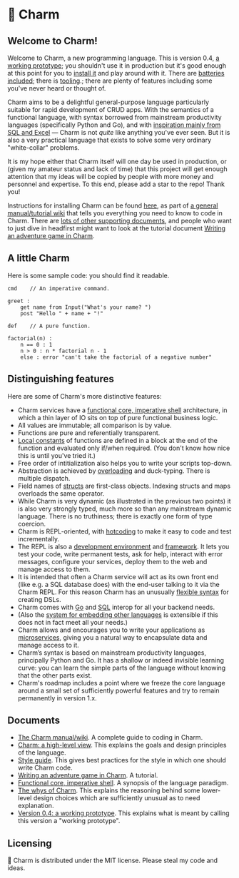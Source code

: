 # 🧿 Charm

## Welcome to Charm!

Welcome to Charm, a new programming language. This is version 0.4, [a working prototype](https://github.com/tim-hardcastle/Charm/blob/main/docs/working-prototype.md); you shouldn't use it in production but it's good enough at this point for you to [install it](https://github.com/tim-hardcastle/Charm/wiki/Installing-and-using-Charm) and play around with it. There are [batteries included](https://github.com/tim-hardcastle/Charm/wiki/Imports-and-libraries#libraries); there is [tooling](https://github.com/tim-hardcastle/Charm/wiki/Developing-in-Charm).; there are plenty of features including some you've never heard or thought of.

Charm aims to be a delightful general-purpose language particularly suitable for rapid development of CRUD apps. With the semantics of a functional language, with syntax borrowed from mainstream productivity languages (specifically Python and Go), and with [inspiration mainly from SQL and Excel](https://github.com/tim-hardcastle/Charm/blob/main/docs/charm-a-high-level-view.md) — Charm is not *quite* like anything you've ever seen. But it is also a very practical language that exists to solve some very ordinary "white-collar" problems.

It is my hope either that Charm itself will one day be used in production, or (given my amateur status and lack of time) that this project will get enough attention that my ideas will be copied by people with more money and personnel and expertise. To this end, please add a star to the repo! Thank you!

Instructions for installing Charm can be found [here](https://github.com/tim-hardcastle/Charm/wiki/Installing-and-using-Charm), as part of [a general manual/tutorial wiki](https://github.com/tim-hardcastle/Charm/wiki) that tells you everything you need to know to code in Charm. There are [lots of other supporting documents](https://github.com/tim-hardcastle/Charm/tree/main/docs), and people who want to just dive in headfirst might want to look at the tutorial document [Writing an adventure game in Charm](https://github.com/tim-hardcastle/Charm/blob/main/docs/writing-an-adventure-game-in-charm.md).

## A little Charm

Here is some sample code: you should find it readable.

```
cmd    // An imperative command.

greet :
    get name from Input("What's your name? ")
    post "Hello " + name + "!"

def    // A pure function.

factorial(n) :
    n == 0 : 1
    n > 0 : n * factorial n - 1
    else : error "can't take the factorial of a negative number"
```

## Distinguishing features

Here are some of Charm's more distinctive features:

* Charm services have a [functional core, imperative shell](https://github.com/tim-hardcastle/Charm/blob/main/docs/functional-core-imperative-shell.md) architecture, in which a thin layer of IO sits on top of pure functional business logic.
* All values are immutable; all comparison is by value.
* Functions are pure and referentially transparent.
* [Local constants](https://github.com/tim-hardcastle/Charm/wiki/Local-constants-and-inner-functions#local-constants) of functions are defined in a block at the end of the function and evaluated only if/when required. (You don't know how nice this is until you've tried it.)
* Free order of intitialization also helps you to write your scripts top-down.
* Abstraction is achieved by [overloading](https://github.com/tim-hardcastle/Charm/wiki/Function-signatures-and-overloading#overloading) and duck-typing. There is multiple dispatch.
* Field names of [structs](https://github.com/tim-hardcastle/Charm/wiki/Structs) are first-class objects. Indexing structs and maps overloads the same operator.
* While Charm is very dynamic (as illustrated in the previous two points) it is also very strongly typed, much more so than any mainstream dynamic language. There is no truthiness; there is exactly one form of type coercion.
* Charm is REPL-oriented, with [hotcoding](https://github.com/tim-hardcastle/Charm/wiki/Hotcoding) to make it easy to code and test incrementally.
* The REPL is also a [development environment](https://github.com/tim-hardcastle/Charm/wiki/Developing-in-Charm) and [framework](https://github.com/tim-hardcastle/Charm/wiki/Client-and-server). It lets you test your code, write permanent tests, ask for help, interact with error messages, configure your services, deploy them to the web and manage access to them.
* It is intended that often a Charm service will act as its own front end (like e.g. a SQL database does) with the end-user talking to it via the Charm REPL. For this reason Charm has an unusually [flexible syntax](https://github.com/tim-hardcastle/Charm/wiki/Infixes,-postfixes,-etc) for creating DSLs.
* Charm comes with [Go](https://github.com/tim-hardcastle/Charm/wiki/Golang-interop) and [SQL](https://github.com/tim-hardcastle/Charm/wiki/SQL-interop) interop for all your backend needs.
* (Also the [system for embedding other languages](https://github.com/tim-hardcastle/Charm/wiki/Snippets) is extensible if this does not in fact meet all your needs.)
* Charm allows and encourages you to write your applications as [microservices](https://github.com/tim-hardcastle/Charm/wiki/Microservices), giving you a natural way to encapsulate data and manage access to it.
* Charm’s syntax is based on mainstream productivity languages, principally Python and Go. It has a shallow or indeed invisible learning curve: you can learn the simple parts of the language without knowing that the other parts exist.
* Charm's roadmap includes a point where we freeze the core language around a small set of sufficiently powerful features and try to remain permanently in version 1.x.

## Documents

* [The Charm manual/wiki](https://github.com/tim-hardcastle/Charm/wiki). A complete guide to coding in Charm.
* [Charm: a high-level view](https://github.com/tim-hardcastle/Charm/blob/main/docs/charm-a-high-level-view.md). This explains the goals and design principles of the language.
* [Style guide](https://github.com/tim-hardcastle/Charm/blob/main/docs/style-guide.md). This gives best practices for the style in which one should write Charm code.
* [Writing an adventure game in Charm](https://github.com/tim-hardcastle/Charm/blob/main/docs/writing-an-adventure-game-in-charm.md). A tutorial.
* [Functional core, imperative shell](https://github.com/tim-hardcastle/Charm/blob/main/docs/functional-core-imperative-shell.md). A synopsis of the language paradigm.
* [The whys of Charm](https://github.com/tim-hardcastle/Charm/blob/main/docs/the-whys-of-charm.md). This explains the reasoning behind some lower-level design choices which are sufficiently unusual as to need explanation.
* [Version 0.4: a working prototype](https://github.com/tim-hardcastle/Charm/blob/main/docs/working-prototype.md). This explains what is meant by calling this version a "working prototype".

## Licensing

🧿 Charm is distributed under the MIT license. Please steal my code and ideas.
